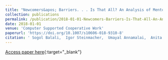 ```yaml
---
title: "Newcomers&apos; Barriers. . . Is That All? An Analysis of Mentors&apos; and Newcomers&apos; Barriers in OSS Projects"
collection: publications
permalink: /publication/2018-01-01-Newcomers-Barriers-Is-That-All-An-Analysis-of-Mentors-and-Newcomers-Barriers-in-OSS-Projects
date: 2018-01-01
venue: 'Computer Supported Cooperative Work'
paperurl: 'https://doi.org/10.1007/s10606-018-9310-8'
citation: ' Sogol Balali,  Igor Steinmacher,  Umayal Annamalai,  Anita Sarma,  Marco Gerosa, &quot;Newcomers&amp;apos; Barriers. . . Is That All? An Analysis of Mentors&amp;apos; and Newcomers&amp;apos; Barriers in OSS Projects.&quot; Computer Supported Cooperative Work, 2018.'
---
```

[Access paper here](https://doi.org/10.1007/s10606-018-9310-8){:target="_blank"}
